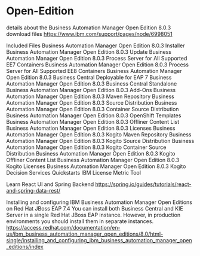 # Open-Edition
details about the Business Automation Manager Open Edition 8.0.3 download files
https://www.ibm.com/support/pages/node/6998051

Included Files
Business Automation Manager Open Edition 8.0.3 Installer
Business Automation Manager Open Edition 8.0.3 Update
Business Automation Manager Open Edition 8.0.3 Process Server for All Supported EE7 Containers
Business Automation Manager Open Edition 8.0.3 Process Server for All Supported EE8 Containers
Business Automation Manager Open Edition 8.0.3 Business Central Deployable for EAP 7
Business Automation Manager Open Edition 8.0.3 Business Central Standalone
Business Automation Manager Open Edition 8.0.3 Add-Ons
Business Automation Manager Open Edition 8.0.3 Maven Repository
Business Automation Manager Open Edition 8.0.3 Source Distribution
Business Automation Manager Open Edition 8.0.3 Container Source Distribution
Business Automation Manager Open Edition 8.0.3 OpenShift Templates
Business Automation Manager Open Edition 8.0.3 Offliner Content List
Business Automation Manager Open Edition 8.0.3 Licenses
Business Automation Manager Open Edition 8.0.3 Kogito Maven Repository
Business Automation Manager Open Edition 8.0.3 Kogito Source Distribution
Business Automation Manager Open Edition 8.0.3 Kogito Container Source Distribution
Business Automation Manager Open Edition 8.0.3 Kogito Offliner Content List
Business Automation Manager Open Edition 8.0.3 Kogito Licenses
Business Automation Manager Open Edition 8.0.3 Kogito Decision Services Quickstarts
IBM License Metric Tool

Learn React UI and Spring Backend
https://spring.io/guides/tutorials/react-and-spring-data-rest/

 Installing and configuring IBM Business Automation Manager Open Editions on Red Hat JBoss EAP 7.4
 You can install both Business Central and KIE Server in a single Red Hat JBoss EAP instance. However, in production environments you should install them in separate instances. 
https://access.redhat.com/documentation/en-us/ibm_business_automation_manager_open_editions/8.0/html-single/installing_and_configuring_ibm_business_automation_manager_open_editions/index
